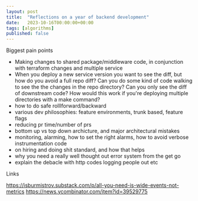 ```yaml
---
layout: post
title:  "Reflections on a year of backend development"
date:   2023-10-16T00:00:00+00:00
tags: [algorithms]
published: false
---
```


Biggest pain points
- Making changes to shared package/middleware code, in conjunction with terraform changes and multiple service
- When you deploy a new service version you want to see the diff, but how do you avoid a full repo diff? Can you do some kind of code walking to see the the changes in the repo directory? Can you only see the diff of downstream code? How would this work if you're deploying multiple directories with a make command?
- how to do safe rolllforward/backward
- various dev philosophies: feature environments, trunk based, feature flags
- reducing pr time/number of prs
- bottom up vs top down archicture, and major architectural mistakes
- monitoring, alarming, how to set the right alarms, how to avoid verbose instrumentation code
- on hiring and doing shit standard, and how that helps
- why you need a really well thought out error system from the get go
- explain the debacle with http codes logging people out etc

Links

https://isburmistrov.substack.com/p/all-you-need-is-wide-events-not-metrics
https://news.ycombinator.com/item?id=39529775
